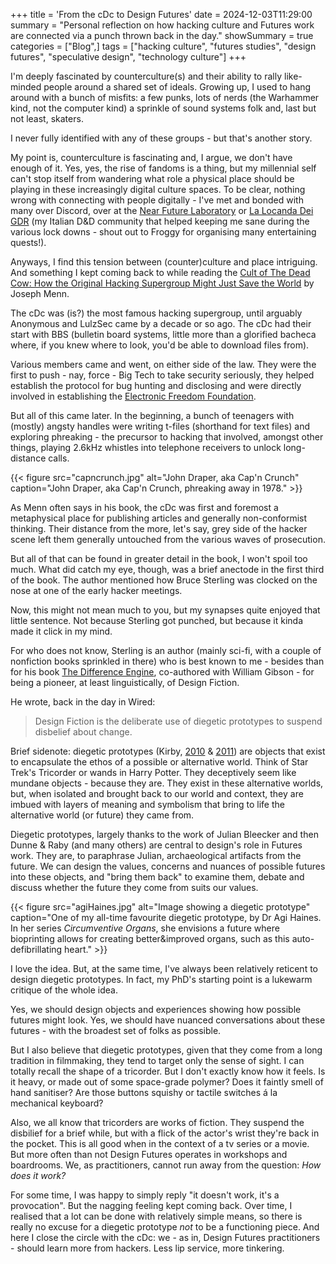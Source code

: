 +++
title = 'From the cDc to Design Futures'
date = 2024-12-03T11:29:00
summary = "Personal reflection on how hacking culture and Futures work are connected via a punch thrown back in the day."
showSummary = true
categories = ["Blog",]
tags = ["hacking culture", "futures studies", "design futures", "speculative design", "technology culture"]
+++

I'm deeply fascinated by counterculture(s) and their ability to rally like-minded people around a shared set of ideals. Growing up, I used to hang around with a bunch of misfits: a few punks, lots of nerds (the Warhammer kind, not the computer kind) a sprinkle of sound systems folk and, last but not least, skaters.

I never fully identified with any of these groups - but that's another story.

My point is, counterculture is fascinating and, I argue, we don't have enough of it. Yes, yes, the rise of fandoms is a thing, but my millennial self can't stop itself from wandering what role a physical place should be playing in these increasingly digital culture spaces. To be clear, nothing wrong with connecting with people digitally - I've met and bonded with many over Discord, over at the [Near Future Laboratory](https://nearfuturelaboratory.com/) or [La Locanda Dei GDR](https://forum.locandagdr.it/) (my Italian D&D community that helped keeping me sane during the various lock downs - shout out to Froggy for organising many entertaining quests!).

Anyways, I find this tension between (counter)culture and place intriguing. And something I kept coming back to while reading the [Cult of The Dead Cow: How the Original Hacking Supergroup Might Just Save the World](https://www.goodreads.com/book/show/42283862-cult-of-the-dead-cow) by Joseph Menn.

The cDc was (is?) the most famous hacking supergroup, until arguably Anonymous and LulzSec came by a decade or so ago. The cDc had their start with BBS (bulletin board systems, little more than a glorified bacheca where, if you knew where to look, you'd be able to download files from).

Various members came and went, on either side of the law. They were the first to push - nay, force - Big Tech to take security seriously, they helped establish the protocol for bug hunting and disclosing and were directly involved in establishing the [Electronic Freedom Foundation](https://www.eff.org/). 

But all of this came later. In the beginning, a bunch of teenagers with (mostly) angsty handles were writing t-files (shorthand for text files) and exploring phreaking - the precursor to hacking that involved, amongst other things, playing 2.6kHz whistles into telephone receivers to unlock long-distance calls. 

{{< figure
    src="capncrunch.jpg"
    alt="John Draper, aka Cap'n Crunch"
    caption="John Draper, aka Cap'n Crunch, phreaking away in 1978."
    >}}

As Menn often says in his book, the cDc was first and foremost a metaphysical place for publishing articles and generally non-conformist thinking. Their distance from the more, let's say, grey side of the hacker scene left them generally untouched from the various waves of prosecution.

But all of that can be found in greater detail in the book, I won't spoil too much. What did catch my eye, though, was a brief anectode in the first third of the book. The author mentioned how Bruce Sterling was clocked on the nose at one of the early hacker meetings.

Now, this might not mean much to you, but my synapses quite enjoyed that little sentence. Not because Sterling got punched, but because it kinda made it click in my mind.

For who does not know, Sterling is an author (mainly sci-fi, with a couple of nonfiction books sprinkled in there) who is best known to me - besides than for his book [The Difference Engine](https://www.goodreads.com/book/show/337116.The_Difference_Engine), co-authored with William Gibson - for being a pioneer, at least linguistically, of Design Fiction.

He wrote, back in the day in Wired:
> Design Fiction is the deliberate use of diegetic prototypes to suspend disbelief about change.

Brief sidenote: diegetic prototypes (Kirby, [2010](https://journals.sagepub.com/doi/abs/10.1177/0306312709338325) & [2011](https://archive.org/details/labcoatsinhollyw0000kirb)) are objects that exist to encapsulate the ethos of a possible or alternative world. Think of Star Trek's Tricorder or wands in Harry Potter. They deceptively seem like mundane objects - because they are. They exist in these alternative worlds, but, when isolated and brought back to our world and context, they are imbued with layers of meaning and symbolism that bring to life the alternative world (or future) they came from. 

Diegetic prototypes, largely thanks to the work of Julian Bleecker and then Dunne & Raby (and many others) are central to design's role in Futures work. They are, to paraphrase Julian, archaeological artifacts from the future. We can design the values, concerns and nuances of possible futures into these objects, and "bring them back" to examine them, debate and discuss whether the future they come from suits our values. 

{{< figure
    src="agiHaines.jpg"
    alt="Image showing a diegetic prototype"
    caption="One of my all-time favourite diegetic prototype, by Dr Agi Haines. In her series _Circumventive Organs_, she envisions a future where bioprinting allows for creating better&improved organs, such as this auto-defibrillating heart."
    >}}

I love the idea. But, at the same time,  I've always been relatively reticent to design diegetic prototypes. In fact, my PhD's starting point is a lukewarm critique of the whole idea.

Yes, we should design objects and experiences showing how possible futures might look. Yes, we should have nuanced conversations about these futures - with the broadest set of folks as possible.

But I also believe that diegetic prototypes, given that they come from a long tradition in filmmaking, they tend to target only the sense of sight. I can totally recall the shape of a tricorder. But I don't exactly know how it feels. Is it heavy, or made out of some space-grade polymer? Does it faintly smell of hand sanitiser? Are those buttons squishy or tactile switches á la mechanical keyboard?

Also, we all know that tricorders are works of fiction. They suspend the disbilief for a brief while, but with a flick of the actor's wrist they're back in the pocket. This is all good when in the context of a tv series or a movie. But more often than not Design Futures operates in workshops and boardrooms. We, as practitioners, cannot run away from the question: _How does it work?_ 

For some time, I was happy to simply reply "it doesn't work, it's a provocation". But the nagging feeling kept coming back. Over time, I realised that a lot can be done with relatively simple means, so there is really no excuse for a diegetic prototype _not_ to be a functioning piece. And here I close the circle with the cDc: we - as in, Design Futures practitioners - should learn more from hackers. Less lip service, more tinkering.